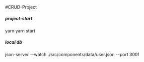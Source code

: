 #CRUD-Project

<h5>project-start</h5>
yarn 
yarn start

<h5>local db</h5>
json-server --watch ./src/components/data/user.json --port 3001